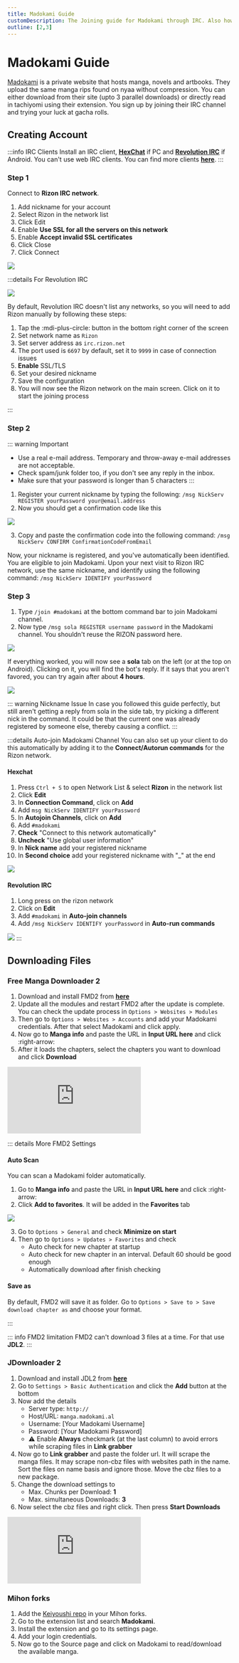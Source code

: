 ```yaml
---
title: Madokami Guide
customDescription: The Joining guide for Madokami through IRC. Also how to download stuff from Madokami.
outline: [2,3]
---
```


<GradientCard tag="Madokami Guide" description="Joining guide for Madokami through IRC" theme="turquoise" variant="thin"/>

# Madokami Guide


[Madokami](https://manga.madokami.al/) is a private website that hosts manga, novels and artbooks. They upload the same manga rips found on nyaa without compression. You can either download from their site (upto 3 parallel downloads) or directly read in tachiyomi using their extension. You sign up by joining their IRC channel and trying your luck at gacha rolls.
<br>

## Creating Account

:::info IRC Clients
Install an IRC client, [**HexChat**](https://hexchat.github.io/) if PC and [**Revolution IRC**](https://f-droid.org/packages/io.mrarm.irc/) if Android. You can't use web IRC clients. You can find more clients [**here**](https://ircv3.net/software/clients).
:::


### Step 1

Connect to **Rizon IRC network**.
1. Add nickname for your account
2. Select Rizon in the network list
3. Click Edit
4. Enable **Use SSL for all the servers  on this network**
5. Enable **Accept invalid SSL certificates**
6. Click Close
7. Click Connect

![](/ss/mado/cnnctrzn.png)

:::details For Revolution IRC

![](/ss/mado/rirc.png)

By default, Revolution IRC doesn't list any networks, so you will need to add Rizon manually by following these steps:
1. Tap the :mdi-plus-circle: button in the bottom right corner of the screen
2. Set network name as `Rizon`
3. Set server address as `irc.rizon.net`
4. The port used is `6697` by default, set it to `9999` in case of connection issues
5. **Enable** SSL/TLS
6. Set your desired nickname
7. Save the configuration
8. You will now see the Rizon network on the main screen. Click on it to start the joining process

:::


### Step 2

::: warning Important
- Use a real e-mail address. Temporary and throw-away e-mail addresses are not acceptable.
- Check spam/junk folder too, if you don't see any reply in the inbox.
- Make sure that your password is longer than 5 characters
:::

1. Register your current nickname by typing the following: `/msg NickServ REGISTER yourPassword your@email.address`
2. Now you should get a confirmation code like this

![](/ss/mado/rzncnfrm.png)

3. Copy and paste the confirmation code into the following command: `/msg NickServ CONFIRM ConfirmationCodeFromEmail`


Now, your nickname is registered, and you've automatically been identified. You are eligible to join Madokami.
Upon your next visit to Rizon IRC network, use the same nickname, and identify using the following command: `/msg NickServ IDENTIFY yourPassword`

### Step 3

1. Type `/join #madokami` at the bottom command bar to join Madokami channel.
2. Now type `/msg sola REGISTER username password` in the Madokami channel. You shouldn't reuse the RIZON password here.

![](/ss/mado/madohome.png)


If everything worked, you will now see a **sola** tab on the left (or at the top on Android). Clicking on it, you will find the bot's reply. If it says that you aren't favored, you can try again after about **4 hours**.


![](/ss/mado/gacha.gif)


::: warning Nickname Issue
In case you followed this guide perfectly, but still aren't getting a reply from sola in the side tab, try picking a different nick in the command. It could be that the current one was already registered by someone else, thereby causing a conflict.
:::


:::details Auto-join Madokami Channel
You can also set up your client to do this automatically by adding it to the **Connect/Autorun commands** for the Rizon network.
#### Hexchat
1. Press `Ctrl + S` to open Network List & select **Rizon** in the network list
2. Click **Edit**
3. In **Connection Command**, click on **Add**
4. Add `msg NickServ IDENTIFY yourPassword`
5. In **Autojoin Channels**, click on **Add**
6. Add `#madokami`
7. **Check** "Connect to this network automatically"
8. **Uncheck** "Use global user information"
9. In **Nick name** add your registered nickname
10. In **Second choice** add your registered nickname with "_" at the end

![](/ss/mado/autohex.png)

#### Revolution IRC
1. Long press on the rizon network
2. Click on **Edit**
3. Add `#madokami` in **Auto-join channels**
4. Add `/msg NickServ IDENTIFY yourPassword` in **Auto-run commands**

![](/ss/mado/autorev.png)
:::


## Downloading Files

### Free Manga Downloader 2

1. Download and install FMD2 from [**here**](https://github.com/dazedcat19/FMD2)
2. Update all the modules and restart FMD2 after the update is complete. You can check the update process in `Options > Websites > Modules`
3. Then go to `Options > Websites > Accounts` and add your Madokami credentials. After that select Madokami and click apply.
4. Now go to **Manga info** and paste the URL in **Input URL here** and click :right-arrow:
5. After it loads the chapters, select the chapters you want to download and click **Download**

<div class="video_wrapper"><iframe src="https://youtube.com/embed/BR3GR8S_Oqo" frameborder="0" allowfullscreen></iframe></div>

::: details More FMD2 Settings

#### Auto Scan

You can scan a Madokami folder automatically.
1. Go to **Manga info** and paste the URL in **Input URL here** and click :right-arrow:
2. Click **Add to favorites**. It will be added in the **Favorites** tab

![](/ss/mado/fav1.png)

3. Go to `Options > General` and check **Minimize on start**
4. Then go to `Options > Updates > Favorites` and check
    - Auto check for new chapter at startup
    - Auto check for new chapter in an interval. Default 60 should be good enough
    - Automatically download after finish checking

#### Save as

By default, FMD2 will save it as folder. Go to `Options > Save to > Save download chapter as` and choose your format.

:::

::: info FMD2 limitation
FMD2 can't download 3 files at a time. For that use **JDL2**.
:::


### JDownloader 2

1. Download and install JDL2 from [**here**](/guides/tech/jdl)
2. Go to `Settings > Basic Authentication` and click the **Add** button at the bottom
3. Now add the details
    - Server type: `http://`
    - Host/URL: `manga.madokami.al`
    - Username: [Your Madokami Username]
    - Password: [Your Madokami Password]
    - :warning: Enable **Always** checkmark (at the last column) to avoid errors while scraping files in **Link grabber**
4. Now go to **Link grabber** and paste the folder url. It will scrape the manga files. It may scrape non-cbz files with websites path in the name. Sort the files on name basis and ignore those. Move the cbz files to a new package.
5. Change the download settings to
   - Max. Chunks per Download: **1**
   - Max. simultaneous Downloads: **3**
6. Now select the cbz files and right click. Then press **Start Downloads**


<div class="video_wrapper"><iframe src="https://youtube.com/embed/Ar2ZMXjMRDQ" frameborder="0" allowfullscreen></iframe></div>


### Mihon forks

1. Add the [Keiyoushi repo](https://keiyoushi.github.io/docs/guides/getting-started#adding-the-extension-repo) in your Mihon forks.
2. Go to the extension list and search **Madokami**.
3. Install the extension and go to its settings page.
4. Add your login credentials.
5. Now go to the Source page and click on Madokami to read/download the available manga.